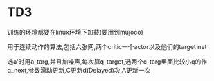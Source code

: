 # TD3
训练的环境都要在linux环境下加载(要用到mujoco)

用于连续动作的算法,包括六张网,两个critic一个actor以及他们的target net

选a'时用a_targ,并且加噪声,每次算q_target,选两个c_targ里面比较小q的作q_next,参数滑动更新,C更新d(Delayed)次,A更新一次
